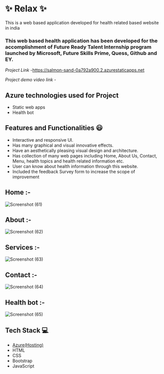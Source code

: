 # ✨  Relax ✨

This is a web based application developed for health related based website in india

### This web based health application has been developed for the accomplishment of Future Ready Talent Internship program launched by Microsoft, Future Skills Prime, Quess, Github and EY.


*Project Link* -https://salmon-sand-0a792a900.2.azurestaticapps.net

*Project demo video link* -

## Azure technologies used for Project

- Static web apps
- Health bot

## Features and Functionalities 😃

- Interactive and responsive UI.
- Has many graphical and visual innovative effects.
- Have an aesthetically pleasing visual design and architecture.
- Has collection of many web pages including Home, About Us, Contact, Menu, health topics and health related information etc.
- User can know about health information through this website.
- Included the feedback Survey form to increase the scope of improvement 

## Home :-

![Screenshot (61)](https://user-images.githubusercontent.com/116417315/214633663-dc54aca4-10ab-4c06-b298-4b40c1e63c77.png)



   
## About :-
![Screenshot (62)](https://user-images.githubusercontent.com/116417315/214634078-eb0530ed-9e7c-4ea6-bb7e-6b0974e2e03a.png)




## Services :-
![Screenshot (63)](https://user-images.githubusercontent.com/116417315/214634312-50a44ceb-fc7b-400d-a8de-4694eeac3155.png)



## Contact :-
![Screenshot (64)](https://user-images.githubusercontent.com/116417315/214634568-abecc293-f8f8-455d-b478-ead8a1e70a82.png)




## Health bot :-
![Screenshot (65)](https://user-images.githubusercontent.com/116417315/214634961-17fb5291-4650-4434-b06b-f96f0dcb3157.png)




## Tech Stack 💻

- [Azure(Hosting)](https://azure.microsoft.com/en-in/features/azure-portal/)
- HTML
- CSS
- Bootstrap
- JavaScript
